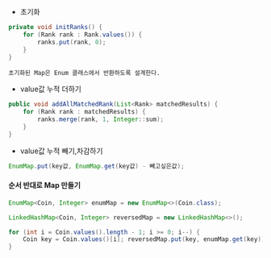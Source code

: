 - 초기화
```java
private void initRanks() {  
    for (Rank rank : Rank.values()) {  
        ranks.put(rank, 0);  
    }  
}
```
	초기화된 Map은 Enum 클래스에서 반환하도록 설계한다.

- value값 누적 더하기
```java
public void addAllMatchedRank(List<Rank> matchedResults) {  
    for (Rank rank : matchedResults) {  
        ranks.merge(rank, 1, Integer::sum);  
    }  
}
```

- value값 누적 빼기,차감하기
```java
EnumMap.put(key값, EnumMap.get(key값) - 빼고싶은값);
```

#### 순서 반대로 Map 만들기
```java
EnumMap<Coin, Integer> enumMap = new EnumMap<>(Coin.class); 

LinkedHashMap<Coin, Integer> reversedMap = new LinkedHashMap<>();

for (int i = Coin.values().length - 1; i >= 0; i--) {
	Coin key = Coin.values()[i]; reversedMap.put(key, enumMap.get(key)); 
}
```